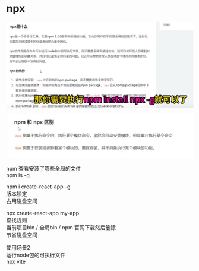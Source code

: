 # npx
![](../../source/img/2024-05-23-22-50-46.png)

![](../../source/img/2024-05-23-22-52-06.png)


npm 查看安装了哪些全局的文件  
npm ls -g  

npm i create-react-app -g  
版本锁定  
占用磁盘空间  

npx create-react-app my-app  
查找规则  
当前项目bin / 全局bin  / npm 官网下载然后删除  
节省磁盘空间

使用场景2  
运行node包的可执行文件  
npx vite  